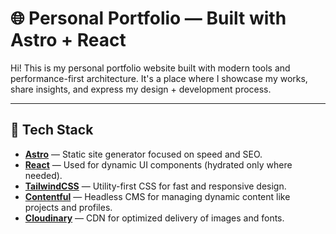 # 🌐 Personal Portfolio — Built with Astro + React

Hi! This is my personal portfolio website built with modern tools and performance-first architecture. It's a place where I showcase my works, share insights, and express my design + development process.

---

## 🚀 Tech Stack

- **[Astro](https://astro.build/)** — Static site generator focused on speed and SEO.
- **[React](https://reactjs.org/)** — Used for dynamic UI components (hydrated only where needed).
- **[TailwindCSS](https://tailwindcss.com/)** — Utility-first CSS for fast and responsive design.
- **[Contentful](https://contentful.com/)** — Headless CMS for managing dynamic content like projects and profiles.
- **[Cloudinary](https://cloudinary.com/)** — CDN for optimized delivery of images and fonts.
